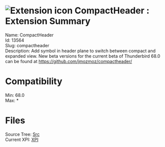 # ![Extension icon](https://addons.thunderbird.net/user-media/addon_icons/13/13564-64.png?modified=mcrushed) CompactHeader : Extension Summary

Name: CompactHeader  
Id: 13564  
Slug: compactheader  
Description: Add symbol in header plane to switch between compact and expanded view. New beta versions for the current beta of Thunderbird 68.0 can be found at <a href="https://github.com/jmozmoz/compactheader/" rel="nofollow">https://github.com/jmozmoz/compactheader/</a>
  

# Compatibility
Min: 68.0  
Max: *  

# Files

Source Tree: [Src](..\extensions-all\exts-tb68-comp\13564-compactheader\src)  
Current XPI: [XPI](..\extensions-all\exts-tb68-comp\13564-compactheader\xpi)  



